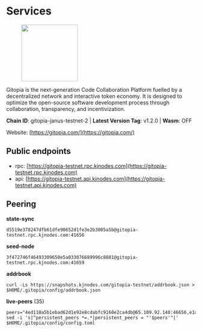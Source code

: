 # Services

<figure><img src="https://raw.githubusercontent.com/kj89/testnet_manuals/main/pingpub/logos/gitopia.png" width="150" alt=""><figcaption></figcaption></figure>

Gitopia is the next-generation Code Collaboration Platform fuelled by  a decentralized network and interactive token economy. It is designed  to optimize the open-source software development process through  collaboration, transparency, and incentivization.

**Chain ID**: gitopia-janus-testnet-2 | **Latest Version Tag**: v1.2.0 | **Wasm**: OFF

Website: [https://gitopia.com/](https://gitopia.com/)


## Public endpoints

* rpc: [https://gitopia-testnet.rpc.kjnodes.com](https://gitopia-testnet.rpc.kjnodes.com)
* api: [https://gitopia-testnet.api.kjnodes.com](https://gitopia-testnet.api.kjnodes.com)

## Peering

**state-sync**

```
d5519e378247dfb61dfe90652d1fe3e2b3005a5b@gitopia-testnet.rpc.kjnodes.com:41656
```

**seed-node**

```
3f472746f46493309650e5a033076689996c8881@gitopia-testnet.rpc.kjnodes.com:41659
```

**addrbook**
```
curl -Ls https://snapshots.kjnodes.com/gitopia-testnet/addrbook.json > $HOME/.gitopia/config/addrbook.json
```

**live-peers** (35)
```
peers="4ed110a5b1ebad62d1e92e8cdabfc9160e2ca4db@65.109.92.148:46656,e1a8a4cdb6281c434d86b85f3e66c5f7b899abf6@95.217.183.63:27656,8710eb5025fd2cc370ec60fae079349aac2683c2@159.69.159.113:26656,42ba206efd9dd10847fa20f09a74fde6706442aa@194.146.13.128:60956,7a1c9ad925788a1811340b88068d6750c4511714@194.163.140.239:41656,cf31f6db36843f04675d694e6d79874d6acc3331@38.242.208.177:26656,730983044bcc3f8e688bc2436da8a171fd843922@154.12.243.189:656,d5519e378247dfb61dfe90652d1fe3e2b3005a5b@65.109.68.190:41656,c84906b19dc7dc7bda94ab2167d4b0af64a28b49@45.151.122.191:656,2f0484f05aa2d58d91aa21ea7cb9ce81c2e207ea@85.239.240.187:26656,eb5fee5e8d7d5a300db7c89a4a24a205197f85c5@185.237.97.56:656,32254e5e11c49d8802f4c5bbd2c682eebd72ea33@80.241.220.28:60956,b30d41820868f19784589dce150f07e3bdce8ea2@86.48.0.95:26656,b44d4fd0799d2c06fbec0257b376c0520bdb226a@185.250.37.147:41656,f4a2a6b840d1bad6f09c726d51f81d03f41c9ecc@194.146.13.246:656,938ac1e4262cb2341bac323156fc3637f1b9c472@84.46.240.25:41656,c820e754c56b5455d64ab7685730c44a936d0833@154.38.165.129:26656,67e839cff368a20c9b7a1390b739d3538866b0b6@65.21.134.202:26356,599bb15403aae7679ba59f878ee8b9c39264fc93@185.213.25.129:60956,96fc6a8c3eb58d43c4ac41e9e642ba8485837ad3@109.123.255.116:26656,3b7845f8c8361c2f2de742473cd891c6e8cdeabf@83.171.249.159:656,8e9c65f65157cd5540e94335ae068c4040cf9b3b@83.171.249.165:656,1d3bb209dfc7fe953fb8fa37774bab34016dd75c@185.245.183.85:26656,91bf3eb973595dd4621ccf5853e5ac78c48058da@194.163.180.77:656,0c37cd47e46901caadd8288a158edb81d37427a0@209.126.6.101:26656,61f824be9bdfe9a73b55ad162a9ed0bfe9121bbe@38.242.147.76:26656,72678266f62ab7f0e79acfe9579701f12693dd7a@185.216.75.69:41656,458a98d6293064bdf3d6f86e0e2aa87bbb450f07@75.119.144.48:656,5ffdc1788f68df5e8163d9bd0d71a4c4d3dec2e9@81.0.220.21:26656,66f94651fb02f277c90c605a38df549d3c0a9269@75.119.151.217:26656,b19cf9ffb92876b32e18a97d092e08565e40899b@185.216.203.66:41656,d159db085278927848c98b185b5871bf265669d9@185.250.36.169:41656,dea00215e54c4098a4f194a7ecd43e24ea99336f@88.99.95.81:26656,023c6a86fbd8b8368503c92bd612a8c0379a26e5@194.146.13.251:656,63381c5528ed8ca93f9ba31008a9630d21b29a97@142.132.152.46:46656"
sed -i 's|^persistent_peers *=.*|persistent_peers = "'$peers'"|' $HOME/.gitopia/config/config.toml
```
